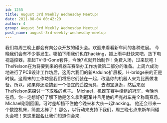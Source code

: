 ```yaml
---
id: 1255
title: August 3rd Weekly Wednesday Meetup!
date: 2011-08-04 00:42:29
author: 4
group: August 3rd Weekly Wednesday Meetup!
post_name: august-3rd-weekly-wednesday-meetup
---
```


我们每周三晚上都会有向公众开放的碰头会。欢迎来看看新车间的各种进展。 今晚我们会有不少事发生。哪怕下雨我们也在hacking，抓上雨伞赶快来吧，放下电视遥控器，拿起TV-B-Gone套件，今晚7点就开始制作！免费入场，过来玩吧！ TheNelson在为将要到来的机器车赛举办工作坊做第二部分的准备。上周六成功地进行了PCB设计工作坊后，这周六我们的新Arduino扩展板，H-bridge来的正是时候。这周末的工作坊里我们将把它们装在一起，改造你的机器人来为比赛做准备。所以，如果你还没搞到一个便宜的遥控玩具，去淘宝逛逛，然后来跟TheNelson来探讨一下取胜的点子。 Michael，机器车赛手控组的冠军，今晚也在场。你一定想好好了解下他是怎么拿到冠军并且用他的坦克战车完全称霸赛场。Michael刚刚回国，可时差却挡不住他今晚来和大伙一起hacking。 他还会带来一个数控机床，简直太棒了！ 那么，以行动来支持下我们，周三晚七点来新车间碰头会吧！来这里[报名](http://xinchejian.com/event)让我们知道你会来.